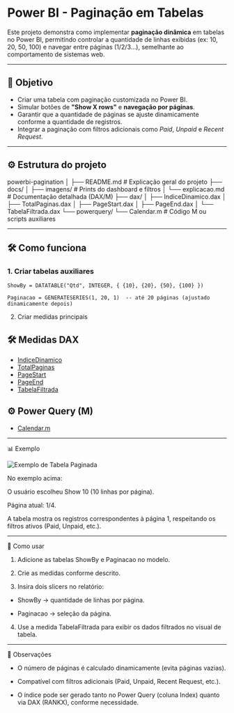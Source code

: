 # Power BI - Paginação em Tabelas

Este projeto demonstra como implementar **paginação dinâmica** em tabelas no Power BI, permitindo controlar a quantidade de linhas exibidas (ex: 10, 20, 50, 100) e navegar entre páginas (1/2/3...), semelhante ao comportamento de sistemas web.

---

## 🎯 Objetivo
- Criar uma tabela com paginação customizada no Power BI.  
- Simular botões de **"Show X rows"** e **navegação por páginas**.  
- Garantir que a quantidade de páginas se ajuste dinamicamente conforme a quantidade de registros.  
- Integrar a paginação com filtros adicionais como *Paid*, *Unpaid* e *Recent Request*.  

---

## ⚙️ Estrutura do projeto
powerbi-pagination
│
├── README.md # Explicação geral do projeto
├── docs/
│ ├── imagens/ # Prints do dashboard e filtros
│ └── explicacao.md # Documentação detalhada (DAX/M)
├── dax/
│ ├── IndiceDinamico.dax
│ ├── TotalPaginas.dax
│ ├── PageStart.dax
│ ├── PageEnd.dax
│ └── TabelaFiltrada.dax
└── powerquery/
└── Calendar.m # Código M ou scripts auxiliares

---

## 🛠️ Como funciona

### 1. Criar tabelas auxiliares
```DAX
ShowBy = DATATABLE("Qtd", INTEGER, { {10}, {20}, {50}, {100} })

Paginacao = GENERATESERIES(1, 20, 1)  -- até 20 páginas (ajustado dinamicamente depois)
```
2. Criar medidas principais

## 🛠️ Medidas DAX

- [IndiceDinamico](dax/IndiceDinamico.dax)
- [TotalPaginas](dax/TotalPaginas.dax)
- [PageStart](dax/PageStart.dax)
- [PageEnd](dax/PageEnd.dax)
- [TabelaFiltrada](dax/TabelaFiltrada.dax)

## ⚙️ Power Query (M)

- [Calendar.m](powerquery/Calendar.m)

---
📊 Exemplo

![Exemplo de Tabela Paginada](imagens/exemplo.png)

No exemplo acima:

O usuário escolheu Show 10 (10 linhas por página).

Página atual: 1/4.

A tabela mostra os registros correspondentes à página 1, respeitando os filtros ativos (Paid, Unpaid, etc.).

---
🚀 Como usar

1. Adicione as tabelas ShowBy e Paginacao no modelo.

2. Crie as medidas conforme descrito.

3. Insira dois slicers no relatório:

- ShowBy → quantidade de linhas por página.

- Paginacao → seleção da página.

4. Use a medida TabelaFiltrada para exibir os dados filtrados no visual de tabela.

---

📌 Observações

- O número de páginas é calculado dinamicamente (evita páginas vazias).

- Compatível com filtros adicionais (Paid, Unpaid, Recent Request, etc.).

- O índice pode ser gerado tanto no Power Query (coluna Index) quanto via DAX (RANKX), conforme necessidade.
